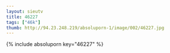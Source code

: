 ```yaml
--- 
layout: sieutv
title: 46227
tags: ["46k"]
thumb: http://94.23.248.219/absoluporn-1/image/002/46227.jpg
---
```

{% include absoluporn key="46227" %} 
